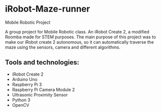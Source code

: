 
# iRobot-Maze-runner
Mobile Robotic Project

A group project for Mobile Robotic class. An iRobot Create 2, a modified Roomba made for STEM purposes.
The main purpose of this project was to make our iRobot create 2 autonomous, so it can automatically traverse the maze using the sensors, camera and different algorithms. 


## Tools and technologies:

- iRobot Create 2 
- Arduino Uno
- Raspberry Pi 3
- Raspberry Pi Camera Module 2
- Ultrasonic Proximity Sensor
- Python 3
- OpenCV

